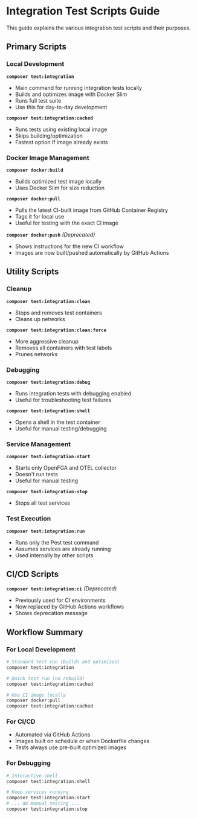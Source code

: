 # Integration Test Scripts Guide

This guide explains the various integration test scripts and their purposes.

## Primary Scripts

### Local Development

**`composer test:integration`**
- Main command for running integration tests locally
- Builds and optimizes image with Docker Slim
- Runs full test suite
- Use this for day-to-day development

**`composer test:integration:cached`**
- Runs tests using existing local image
- Skips building/optimization
- Fastest option if image already exists

### Docker Image Management

**`composer docker:build`**
- Builds optimized test image locally
- Uses Docker Slim for size reduction

**`composer docker:pull`**
- Pulls the latest CI-built image from GitHub Container Registry
- Tags it for local use
- Useful for testing with the exact CI image

**`composer docker:push`** *(Deprecated)*
- Shows instructions for the new CI workflow
- Images are now built/pushed automatically by GitHub Actions

## Utility Scripts

### Cleanup

**`composer test:integration:clean`**
- Stops and removes test containers
- Cleans up networks

**`composer test:integration:clean:force`**
- More aggressive cleanup
- Removes all containers with test labels
- Prunes networks

### Debugging

**`composer test:integration:debug`**
- Runs integration tests with debugging enabled
- Useful for troubleshooting test failures

**`composer test:integration:shell`**
- Opens a shell in the test container
- Useful for manual testing/debugging

### Service Management

**`composer test:integration:start`**
- Starts only OpenFGA and OTEL collector
- Doesn't run tests
- Useful for manual testing

**`composer test:integration:stop`**
- Stops all test services

### Test Execution

**`composer test:integration:run`**
- Runs only the Pest test command
- Assumes services are already running
- Used internally by other scripts

## CI/CD Scripts

**`composer test:integration:ci`** *(Deprecated)*
- Previously used for CI environments
- Now replaced by GitHub Actions workflows
- Shows deprecation message

## Workflow Summary

### For Local Development
```bash
# Standard test run (builds and optimizes)
composer test:integration

# Quick test run (no rebuild)
composer test:integration:cached

# Use CI image locally
composer docker:pull
composer test:integration:cached
```

### For CI/CD
- Automated via GitHub Actions
- Images built on schedule or when Dockerfile changes
- Tests always use pre-built optimized images

### For Debugging
```bash
# Interactive shell
composer test:integration:shell

# Keep services running
composer test:integration:start
# ... do manual testing ...
composer test:integration:stop
```